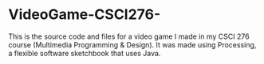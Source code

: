 # VideoGame-CSCI276-
This is the source code and files for a video game I made in my CSCI 276 course (Multimedia Programming &amp; Design). It was made using Processing, a flexible software sketchbook that uses Java.
